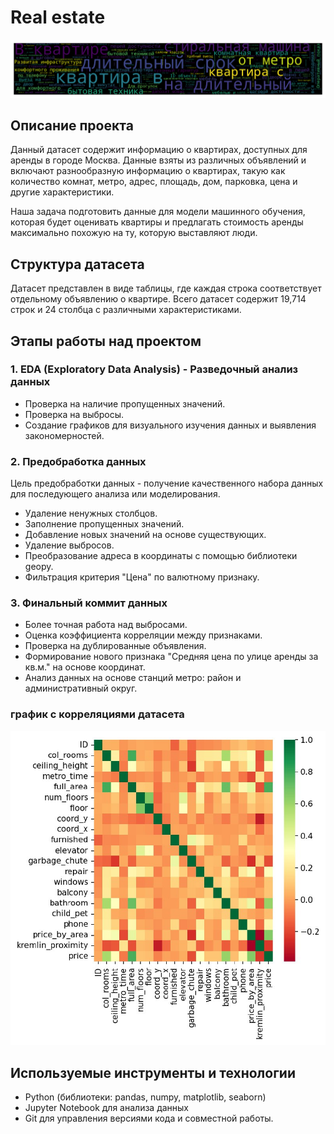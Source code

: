 # Real estate
![name](png/5.png)

## Описание проекта

Данный датасет содержит информацию о квартирах, доступных для аренды в городе Москва. Данные взяты из различных объявлений и включают разнообразную информацию о квартирах, такую как количество комнат, метро, адрес, площадь, дом, парковка, цена и другие характеристики.

Наша задача подготовить данные для модели машинного обучения, которая будет оценивать квартиры и предлагать стоимость аренды максимально похожую на ту, которую выставляют люди.

## Структура датасета

Датасет представлен в виде таблицы, где каждая строка соответствует отдельному объявлению о квартире. Всего датасет содержит 19,714 строк и 24 столбца с различными характеристиками.

## Этапы работы над проектом

### 1. EDA (Exploratory Data Analysis) - Разведочный анализ данных

- Проверка на наличие пропущенных значений.
- Проверка на выбросы.
- Создание графиков для визуального изучения данных и выявления закономерностей.

### 2. Предобработка данных

Цель предобработки данных - получение качественного набора данных для последующего анализа или моделирования.

- Удаление ненужных столбцов.
- Заполнение пропущенных значений.
- Добавление новых значений на основе существующих.
- Удаление выбросов.
- Преобразование адреса в координаты с помощью библиотеки geopy.
- Фильтрация критерия "Цена" по валютному признаку.

### 3. Финальный коммит данных

- Более точная работа над выбросами.
- Оценка коэффициента корреляции между признаками.
- Проверка на дублированные объявления.
- Формирование нового признака "Средняя цена по улице аренды за кв.м." на основе координат.
- Анализ данных на основе станций метро: район и административный округ.

### график с корреляциями датасета
![name](png/6.jpeg)

## Используемые инструменты и технологии

- Python (библиотеки: pandas, numpy, matplotlib, seaborn)
- Jupyter Notebook для анализа данных
- Git для управления версиями кода и совместной работы.

